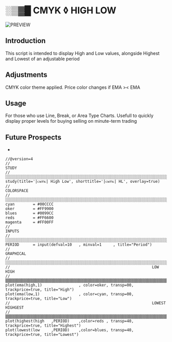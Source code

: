 # ░▒▓█ CMYK ◊ HIGH LOW
![PREVIEW](https://www.tradingview.com/x/m7HfTyYI/)
## Introduction 
This script is intended to display High and Low values, alongside Highest and Lowest of an adjustable period 

## Adjustments 
CMYK color theme applied. 
Price color changes if EMA >< EMA 

##  Usage 
For those who use Line, Break, or Area Type Charts. 
Usefull to quickly display proper levels for buying selling on minute-term trading 

##  Future Prospects 
*

```
//@version=4
//                                                                              STUDY
//░░░░░░░░░░░░░░░░░░░░░░░░░░░░░░░░░░░░░░░░░░░░░░░░░░░░░░░░░░░░░░░░░░░░░░░░░░░░░░░░░░░░░░░░░░░░░░░░░░░░░░░░░░░░░░░░░░░░░░░░░░░░░░░░░░░░░░░░░░░░░░░░░░░░░░░░░░░░░░
study(title='|ᴄᴍʏᴋ| High Low', shorttitle='|ᴄᴍʏᴋ| HL', overlay=true)
//                                                                              COLORSPACE
//░░░░░░░░░░░░░░░░░░░░░░░░░░░░░░░░░░░░░░░░░░░░░░░░░░░░░░░░░░░░░░░░░░░░░░░░░░░░░░░░░░░░░░░░░░░░░░░░░░░░░░░░░░░░░░░░░░░░░░░░░░░░░░░░░░░░░░░░░░░░░░░░░░░░░░░░░░░░░░
cyan        = #00CCCC
oker        = #FF9900
blues       = #0099CC
reds        = #FF6600
magenta     = #FF00FF
//                                                                              INPUTS
//░░░░░░░░░░░░░░░░░░░░░░░░░░░░░░░░░░░░░░░░░░░░░░░░░░░░░░░░░░░░░░░░░░░░░░░░░░░░░░░░░░░░░░░░░░░░░░░░░░░░░░░░░░░░░░░░░░░░░░░░░░░░░░░░░░░░░░░░░░░░░░░░░░░░░░░░░░░░░░
PERIOD      = input(defval=10   , minval=1     , title="Period")
//                                                                              GRAPHICAL
//░░░░░░░░░░░░░░░░░░░░░░░░░░░░░░░░░░░░░░░░░░░░░░░░░░░░░░░░░░░░░░░░░░░░░░░░░░░░░░░░░░░░░░░░░░░░░░░░░░░░░░░░░░░░░░░░░░░░░░░░░░░░░░░░░░░░░░░░░░░░░░░░░░░░░░░░░░░░░░
//                                                              LOW HIGH
//▒▒▒▒▒▒▒▒▒▒▒▒▒▒▒▒▒▒▒▒▒▒▒▒▒▒▒▒▒▒▒▒▒▒▒▒▒▒▒▒▒▒▒▒▒▒▒▒▒▒▒▒▒▒▒▒▒▒▒▒▒▒▒▒▒▒▒▒▒▒▒▒▒▒▒▒▒▒
plot(ema(high,1)                , color=oker, transp=00, trackprice=true, title="High")
plot(ema(low,1)                 , color=cyan, transp=00, trackprice=true, title="Low")
//                                                              LOWEST HIGHGEST
//▒▒▒▒▒▒▒▒▒▒▒▒▒▒▒▒▒▒▒▒▒▒▒▒▒▒▒▒▒▒▒▒▒▒▒▒▒▒▒▒▒▒▒▒▒▒▒▒▒▒▒▒▒▒▒▒▒▒▒▒▒▒▒▒▒▒▒▒▒▒▒▒▒▒▒▒▒▒
plot(highest(high   ,PERIOD)    ,color=reds , transp=40, trackprice=true, title="Highest")
plot(lowest(low     ,PERIOD)    ,color=blues, transp=40, trackprice=true, title="Lowest")
```
